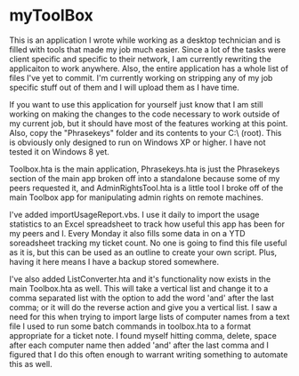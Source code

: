 myToolBox
=========

This is an application I wrote while working as a desktop technician and is filled with tools that made my job much easier. Since a lot of the tasks were client specific and specific to their network, I am currently rewriting the applicaiton to work anywhere. Also, the entire application has a whole list of files I've yet to commit. I'm currently working on stripping any of my job specific stuff out of them and I will upload them as I have time.

If you want to use this application for yourself just know that I am still working on making the changes to the code necessary to work outside of my current job, but it should have most of the features working at this point. Also, copy the "Phrasekeys" folder and its contents to your C:\ (root). This is obviously only designed to run on Windows XP or higher. I have not tested it on Windows 8 yet.

Toolbox.hta is the main application, Phrasekeys.hta is just the Phrasekeys section of the main app broken off into a standalone because some of my peers requested it, and AdminRightsTool.hta is a little tool I broke off of the main Toolbox app for manipulating admin rights on remote machines.

I've added importUsageReport.vbs. I use it daily to import the usage statistics to an Excel spreadsheet to track how useful this app has been for my peers and I. Every Monday it also fills some data in on a YTD soreadsheet tracking my ticket count. No one is going to find this file useful as it is, but this can be used as an outline to create your own script. Plus, having it here means I have a backup stored somewhere.

I've also added ListConverter.hta and it's functionality now exists in the main Toolbox.hta as well. This will take a vertical list and change it to a comma separated list with the option to add the word 'and' after the last comma; or it will do the reverse action and give you a vertical list. I saw a need for this when trying to import large lists of computer names from a text file I used to run some batch commands in toolbox.hta to a format appropriate for a ticket note. I found myself hitting comma, delete, space after each computer name then added 'and' after the last comma and I figured that I do this often enough to warrant writing something to automate this as well.
